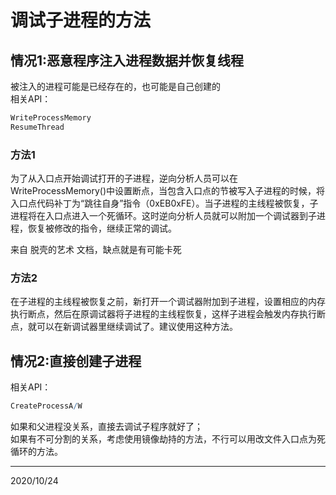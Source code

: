 # 调试子进程的方法

## 情况1:恶意程序注入进程数据并恢复线程
被注入的进程可能是已经存在的，也可能是自己创建的  
相关API：  
```r
WriteProcessMemory
ResumeThread
```

### 方法1
为了从入口点开始调试打开的子进程，逆向分析人员可以在WriteProcessMemory()中设置断点，当包含入口点的节被写入子进程的时候，将入口点代码补丁为“跳往自身”指令（0xEB0xFE）。当子进程的主线程被恢复，子进程将在入口点进入一个死循环。这时逆向分析人员就可以附加一个调试器到子进程，恢复被修改的指令，继续正常的调试。  

来自 脱壳的艺术 文档，缺点就是有可能卡死  

### 方法2
在子进程的主线程被恢复之前，新打开一个调试器附加到子进程，设置相应的内存执行断点，然后在原调试器将子进程的主线程恢复，这样子进程会触发内存执行断点，就可以在新调试器里继续调试了。建议使用这种方法。  


## 情况2:直接创建子进程
相关API：  
```r
CreateProcessA/W
```
如果和父进程没关系，直接去调试子程序就好了；  
如果有不可分割的关系，考虑使用镜像劫持的方法，不行可以用改文件入口点为死循环的方法。  


---
2020/10/24  
